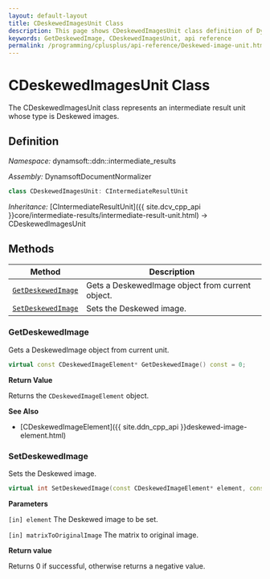 ```yaml
---
layout: default-layout
title: CDeskewedImagesUnit Class
description: This page shows CDeskewedImagesUnit class definition of Dynamsoft Document Normalizer SDK C++ Edition.
keywords: GetDeskewedImage, CDeskewedImagesUnit, api reference
permalink: /programming/cplusplus/api-reference/Deskewed-image-unit.html
---
```


# CDeskewedImagesUnit Class

The CDeskewedImagesUnit class represents an intermediate result unit whose type is Deskewed images.

## Definition

*Namespace:* dynamsoft::ddn::intermediate_results

*Assembly:* DynamsoftDocumentNormalizer

```cpp
class CDeskewedImagesUnit: CIntermediateResultUnit
```

*Inheritance:* [CIntermediateResultUnit]({{ site.dcv_cpp_api }}core/intermediate-results/intermediate-result-unit.html) -> CDeskewedImagesUnit

## Methods

| Method | Description |
|--------|-------------|
| [`GetDeskewedImage`](#getdeskewedimage) | Gets a DeskewedImage object from current object. |
| [`SetDeskewedImage`](#setdeskewedimage) | Sets the Deskewed image. |

### GetDeskewedImage

Gets a DeskewedImage object from current unit.

```cpp
virtual const CDeskewedImageElement* GetDeskewedImage() const = 0;
```

**Return Value**

Returns the `CDeskewedImageElement` object.

**See Also**

* [CDeskewedImageElement]({{ site.ddn_cpp_api }}deskewed-image-element.html)

### SetDeskewedImage

Sets the Deskewed image.

```cpp
virtual int SetDeskewedImage(const CDeskewedImageElement* element, const double matrixToOriginalImage[9] =  IDENTITY_MATRIX) = 0;
```

**Parameters**

`[in] element` The Deskewed image to be set.

`[in] matrixToOriginalImage` The matrix to original image.

**Return value**

Returns 0 if successful, otherwise returns a negative value.